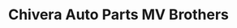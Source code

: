 ---
title: "Chivera Auto Parts MV Brothers"
url: /caracas/chivera-auto-parts-mv-brothers/
shop: piezas de automóviles
---